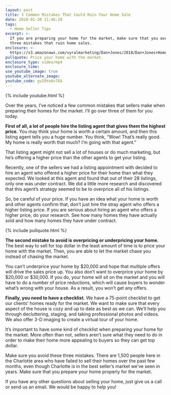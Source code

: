 ```yaml
---
layout: post
title: 3 Common Mistakes That Could Ruin Your Home Sale
date: 2018-01-30 11:46:29
tags:
  - Home Seller Tips
excerpt: >-
  If you are preparing your home for the market, make sure that you avoid these
  three mistakes that ruin home sales.
enclosure: >-
  https://s3.amazonaws.com/vyralmarketing/Dan+Jones/2018/Dan+Jones+Home+Selling+Team-+3+Common+Seller+Mistakes.mp4
pullquote: Price your home with the market.
enclosure_type: video/mp4
enclosure_time:
use_youtube_image: true
youtube_alternate_image:
youtube_code: gvI0Yo6v7EA
---
```



{% include youtube.html %}

Over the years, I’ve noticed a few common mistakes that sellers make when preparing their homes for the market. I’ll go over three of them for you today.&nbsp;

**First of all, a lot of people hire the listing agent that gives them the highest price.** You may think your home is worth a certain amount, and then this listing agent tells you a huge number. You think, “Wow! That’s really good. My home is really worth that much? I’m going with that agent.”&nbsp;

That listing agent might not sell a lot of houses or do much marketing, but he’s offering a higher price than the other agents to get your listing.&nbsp;

Recently, one of the sellers we had a listing appointment with decided to hire an agent who offered a higher price for their home than what they expected. We looked at this agent and found that out of their 28 listings, only one was under contract. We did a little more research and discovered that this agent’s strategy seemed to be to overprice all of his listings.&nbsp;

So, be careful of your price. If you have an idea what your home is worth and other agents confirm that, don’t just hire the stray agent who offers a higher listing price. If you are serious about hiring an agent who offers a higher price, do your research. See how many homes they have actually sold and how many homes they have under contract.

{% include pullquote.html %}

**The second mistake to avoid is overpricing or underpricing your home.** The best way to sell for top dollar in the least amount of time is to price your home with the market. Then, you are able to let the market chase you instead of chasing the market.&nbsp;

You can’t underprice your home by $20,000 and hope that multiple offers will drive the sales price up. You also don’t want to overprice your home by $20,000 or $30,000. If you do, your home will sit on the market and you will have to do a number of price reductions, which will cause buyers to wonder what’s wrong with your house. As a result, you won’t get any offers. &nbsp;

**Finally, you need to have a checklist.** We have a 75-point checklist to get our clients’ homes ready for the market. We want to make sure that every aspect of the house is cozy and up to date as best as we can. We’ll help you through decluttering, staging, and taking professional photos and videos. We also offer 3-D imaging to create a virtual tour of your home.&nbsp;

It’s important to have some kind of checklist when preparing your home for the market. More often than not, sellers aren’t sure what they need to do in order to make their home more appealing to buyers so they can get top dollar.&nbsp;

Make sure you avoid these three mistakes. There are 1,500 people here in the Charlotte area who have failed to sell their homes over the past few months, even though Charlotte is in the best seller’s market we’ve seen in years. Make sure that you prepare your home properly for the market.&nbsp;

If you have any other questions about selling your home, just give us a call or send us an email. We would be happy to help you!
